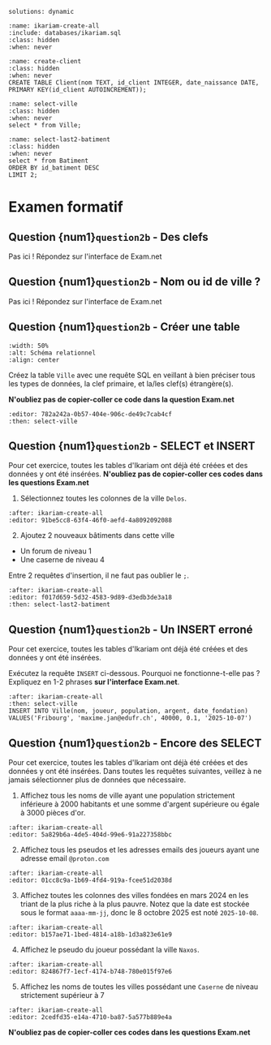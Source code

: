<!-- Copyright 2025 Maxime Jan <maxime.jan@edufr.ch> -->
<!-- SPDX-License-Identifier: CC-BY-NC-SA-4.0 -->

```{metadata}
solutions: dynamic
```
```{exec} sql
:name: ikariam-create-all
:include: databases/ikariam.sql
:class: hidden
:when: never

```

```{exec} sql
:name: create-client
:class: hidden
:when: never
CREATE TABLE Client(nom TEXT, id_client INTEGER, date_naissance DATE, PRIMARY KEY(id_client AUTOINCREMENT));
```

```{exec} sql
:name: select-ville
:class: hidden
:when: never
select * from Ville;
```


```{exec} sql
:name: select-last2-batiment
:class: hidden
:when: never
select * from Batiment
ORDER BY id_batiment DESC
LIMIT 2;
```

# Examen formatif
## Question {num1}`question2b` - Des clefs
Pas ici ! Répondez sur l'interface de Exam.net

## Question {num1}`question2b` - Nom ou id de ville ?
Pas ici ! Répondez sur l'interface de Exam.net

## Question {num1}`question2b` -  Créer une table
```{image} images/ikariam.png
:width: 50%
:alt: Schéma relationnel
:align: center
```
Créez la table `Ville` avec une requête SQL en veillant à bien préciser tous les types de données, la clef primaire, et la/les clef(s) étrangère(s).

**N'oubliez pas de copier-coller ce code dans la question Exam.net**

```{exec} sql
:editor: 782a242a-0b57-404e-906c-de49c7cab4cf
:then: select-ville

```


## Question {num1}`question2b` - SELECT et INSERT
Pour cet exercice, toutes les tables d'Ikariam ont déjà été créées et des données y ont été insérées.
**N'oubliez pas de copier-coller ces codes dans les questions Exam.net**

1) Sélectionnez toutes les colonnes de la ville `Delos`.
```{exec} sql
:after: ikariam-create-all
:editor: 91be5cc8-63f4-46f0-aefd-4a8092092088

```

2) Ajoutez 2 nouveaux bâtiments dans cette ville
  - Un forum de niveau 1
  - Une caserne de niveau 4

Entre 2 requêtes d'insertion, il ne faut pas oublier le `;`.

```{exec} sql
:after: ikariam-create-all
:editor: f017d659-5d32-4583-9d89-d3edb3de3a18
:then: select-last2-batiment

```

## Question {num1}`question2b` - Un INSERT erroné
Pour cet exercice, toutes les tables d'Ikariam ont déjà été créées et des données y ont été insérées.

Exécutez la requête `INSERT` ci-dessous. Pourquoi ne fonctionne-t-elle pas ? Expliquez en 1-2 phrases **sur l'interface Exam.net**.
```{exec} sql
:after: ikariam-create-all
:then: select-ville
INSERT INTO Ville(nom, joueur, population, argent, date_fondation)
VALUES('Fribourg', 'maxime.jan@edufr.ch', 40000, 0.1, '2025-10-07')
```



## Question {num1}`question2b` - Encore des SELECT
Pour cet exercice, toutes les tables d'Ikariam ont déjà été créées et des données y ont été insérées. Dans toutes les requêtes suivantes, veillez à ne jamais sélectionner plus de données que nécessaire.



1. Affichez tous les noms de ville ayant une population strictement inférieure à 2000 habitants et une somme d'argent supérieure ou égale à 3000 pièces d'or.
```{exec} sql
:after: ikariam-create-all
:editor: 5a829b6a-4de5-404d-99e6-91a227358bbc

```

2. Affichez tous les pseudos et les adresses emails des joueurs ayant une adresse email `@proton.com`
```{exec} sql
:after: ikariam-create-all
:editor: 01cc8c9a-1b69-4fd4-919a-fcee51d2038d

```

3. Affichez toutes les colonnes des villes fondées en mars 2024 en les triant de la plus riche à la plus pauvre. Notez que la date est stockée sous le format `aaaa-mm-jj`, donc le 8 octobre 2025 est noté `2025-10-08`.
```{exec} sql
:after: ikariam-create-all
:editor: b157ae71-1bed-4814-a18b-1d3a823e61e9

```

4. Affichez le pseudo du joueur possédant la ville `Naxos`.
```{exec} sql
:after: ikariam-create-all
:editor: 824867f7-1ecf-4174-b748-780e015f97e6

```


5. Affichez les noms de toutes les villes possédant une `Caserne` de niveau strictement supérieur à 7
```{exec} sql
:after: ikariam-create-all
:editor: 2cedfd35-e14a-4710-ba87-5a577b889e4a

```

**N'oubliez pas de copier-coller ces codes dans les questions Exam.net**
